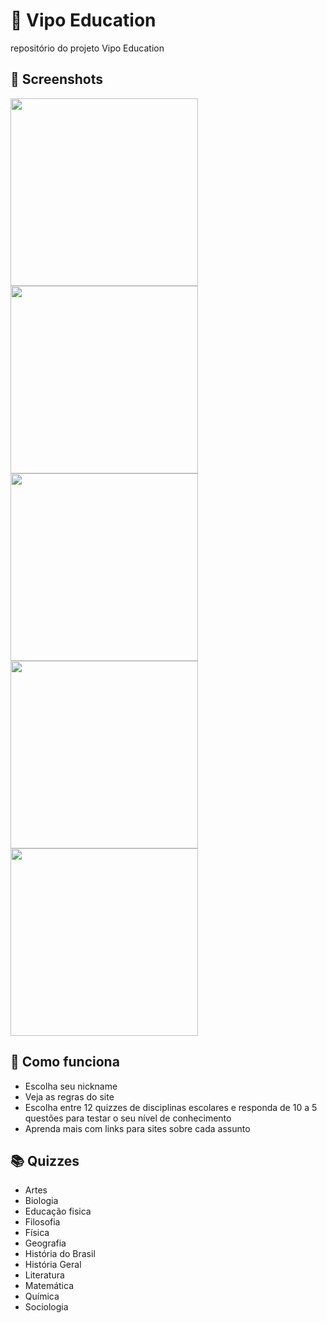 # 🔴 Vipo Education
 repositório do projeto Vipo Education

 ## 📸 Screenshots
<img src='https://github.com/vipo-education/vipo_education/assets/158237204/07316db9-4bb3-4ef7-80f2-44a676eb4397' width='300'>
<img src='https://github.com/vipo-education/vipo_education/assets/158237204/0c3afc71-48af-4a00-a363-dcad0225ae61' width='300'>
<img src='https://github.com/vipo-education/vipo_education/assets/158237204/e0b6436c-9c24-4225-ba90-d3010f0bce87' width='300'>
<img src='https://github.com/vipo-education/vipo_education/assets/158237204/334d42ce-e545-423b-898c-36d792a48e28' width='300'>
<img src='https://github.com/vipo-education/vipo_education/assets/158237204/058e4a1f-4ee6-4612-aa6a-3ef4ab7c9950' width='300'>

## 📝 Como funciona
- Escolha seu nickname
- Veja as regras do site
- Escolha entre 12 quizzes de disciplinas escolares e responda de 10 a 5 questões para testar o seu nível de conhecimento
- Aprenda mais com links para sites sobre cada assunto

## 📚 Quizzes
- Artes
- Biologia
- Educação fisica
- Filosofia
- Física
- Geografia 
- História do Brasil
- História Geral
- Literatura
- Matemática
- Química 
- Sociologia
